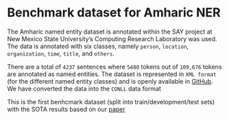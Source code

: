 # Benchmark dataset for Amharic NER
The Amharic named entity dataset is annotated within the SAY project at New Mexico State University’s Computing Research Laboratory was used. The data is annotated with six classes, namely `person`, `location`, `organization`, `time`, `title`, and `others`. 

There are a total of `4237` sentences where `5480` tokens out of `109,676` tokens are annotated as named entities. The dataset is represented in `XML format` (for the different named entity classes) and is openly available in [GitHub](https://github.com/geezorg/data/tree/master/amharic/tagged/nmsu-say). We have converted the data into the `CONLL` data format

This is the first benhcmark dataset (split into train/development/test sets) with the SOTA results based on our [paper](https://www.mdpi.com/1999-5903/13/11/275)